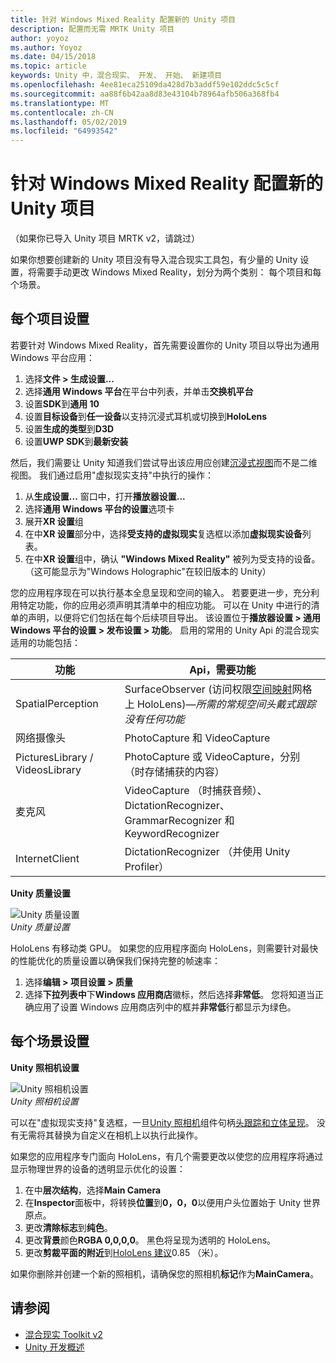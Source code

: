 ```yaml
---
title: 针对 Windows Mixed Reality 配置新的 Unity 项目
description: 配置而无需 MRTK Unity 项目
author: yoyoz
ms.author: Yoyoz
ms.date: 04/15/2018
ms.topic: article
keywords: Unity 中，混合现实、 开发、 开始、 新建项目
ms.openlocfilehash: 4ee81eca25109da428d7b3addf59e102ddc5c5cf
ms.sourcegitcommit: aa88f6b42aa8d83e43104b78964afb506a368fb4
ms.translationtype: MT
ms.contentlocale: zh-CN
ms.lasthandoff: 05/02/2019
ms.locfileid: "64993542"
---
```

# <a name="configure-a-new-unity-project-for-windows-mixed-reality"></a>针对 Windows Mixed Reality 配置新的 Unity 项目 

（如果你已导入 Unity 项目 MRTK v2，请跳过）

如果你想要创建新的 Unity 项目没有导入混合现实工具包，有少量的 Unity 设置，将需要手动更改 Windows Mixed Reality，划分为两个类别： 每个项目和每个场景。

## <a name="per-project-settings"></a>每个项目设置

若要针对 Windows Mixed Reality，首先需要设置你的 Unity 项目以导出为通用 Windows 平台应用：
1. 选择**文件 > 生成设置...**
2. 选择**通用 Windows 平台**在平台中列表，并单击**交换机平台**
3. 设置**SDK**到**通用 10**
4. 设置**目标设备**到**任一设备**以支持沉浸式耳机或切换到**HoloLens**
5. 设置**生成的类型**到**D3D**
6. 设置**UWP SDK**到**最新安装**

然后，我们需要让 Unity 知道我们尝试导出该应用应创建[沉浸式视图](app-views.md)而不是二维视图。 我们通过启用"虚拟现实支持"中执行的操作：
1. 从**生成设置...** 窗口中，打开**播放器设置...**
2. 选择**通用 Windows 平台的设置**选项卡
3. 展开**XR 设置**组
4. 在中**XR 设置**部分中，选择**受支持的虚拟现实**复选框以添加**虚拟现实设备**列表。
5. 在中**XR 设置**组中，确认 **"Windows Mixed Reality"** 被列为受支持的设备。 （这可能显示为"Windows Holographic"在较旧版本的 Unity）

您的应用程序现在可以执行基本全息呈现和空间的输入。 若要更进一步，充分利用特定功能，你的应用必须声明其清单中的相应功能。 可以在 Unity 中进行的清单的声明，以便将它们包括在每个后续项目导出。 该设置位于**播放器设置 > 通用 Windows 平台的设置 > 发布设置 > 功能**。 启用的常用的 Unity Api 的混合现实适用的功能包括：

|  功能  |  Api，需要功能 | 
|----------|----------|
|  SpatialPerception  |  SurfaceObserver (访问权限[空间映射](spatial-mapping.md)网格上 HoloLens)&mdash;*所需的常规空间头戴式跟踪没有任何功能* | 
|  网络摄像头  |  PhotoCapture 和 VideoCapture | 
|  PicturesLibrary / VideosLibrary  |  PhotoCapture 或 VideoCapture，分别 （时存储捕获的内容） | 
|  麦克风  |  VideoCapture （时捕获音频）、 DictationRecognizer、 GrammarRecognizer 和 KeywordRecognizer | 
|  InternetClient  |  DictationRecognizer （并使用 Unity Profiler） | 

**Unity 质量设置**

![Unity 质量设置](images/unityqualitysettings-350px.png)<br>
*Unity 质量设置*

HoloLens 有移动类 GPU。 如果您的应用程序面向 HoloLens，则需要针对最快的性能优化的质量设置以确保我们保持完整的帧速率：
1. 选择**编辑 > 项目设置 > 质量**
2. 选择**下拉列表中**下**Windows 应用商店**徽标，然后选择**非常低**。 您将知道当正确应用了设置 Windows 应用商店列中的框并**非常低**行都显示为绿色。

## <a name="per-scene-settings"></a>每个场景设置

**Unity 照相机设置**

![Unity 照相机设置](images/Unitycamerasettings.png)<br>
*Unity 照相机设置*

可以在"虚拟现实支持"复选框，一旦[Unity 照相机](camera-in-unity.md)组件句柄[头跟踪和立体呈现](rendering.md)。 没有无需将其替换为自定义在相机上以执行此操作。

如果您的应用程序专门面向 HoloLens，有几个需要更改以使您的应用程序将通过显示物理世界的设备的透明显示优化的设置：
1. 在中**层次结构**，选择**Main Camera**
2. 在**Inspector**面板中，将转换**位置**到**0，0，0**以便用户头位置始于 Unity 世界原点。
3. 更改**清除标志**到**纯色**。
4. 更改**背景**颜色**RGBA 0,0,0,0**。 黑色将呈现为透明的 HoloLens。
5. 更改**剪裁平面的附近**到[HoloLens 建议](camera-in-unity.md#clip-planes)0.85 （米）。

如果你删除并创建一个新的照相机，请确保您的照相机**标记**作为**MainCamera**。


## <a name="see-also"></a>请参阅
* [混合现实 Toolkit v2](mrtk-getting-started.md)
* [Unity 开发概述](unity-development-overview.md)
